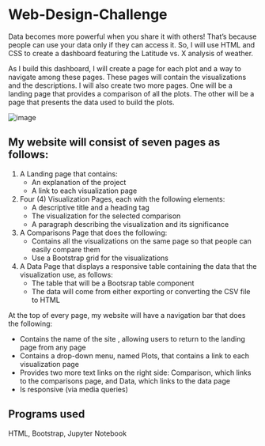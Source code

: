 # Web-Design-Challenge

Data becomes more powerful when you share it with others! That’s because people can use your data only if they can access it. So, I will use HTML and CSS to create a dashboard featuring the Latitude vs. X analysis of weather.

As I build this dashboard, I will create a page for each plot and a way to navigate among these pages. These pages will contain the visualizations and the descriptions. I will also create two more pages. One will be a landing page that provides a comparison of all the plots. The other will be a page that presents the data used to build the plots.

![image](https://user-images.githubusercontent.com/100399092/201246166-22f65c3d-bebf-4499-a5fd-685dc02e74f6.png)

## My website will consist of seven pages as follows:
1. A Landing page that contains:
    - An explanation of the project
    - A link to each visualization page
2. Four (4) Visualization Pages, each with the following elements:
    - A descriptive title and a heading tag
    - The visualization for the selected comparison
    - A paragraph describing the visualization and its significance
3. A Comparisons Page that does the following:
    - Contains all the visualizations on the same page so that people can easily compare them
    - Use a Bootstrap grid for the visualizations
4. A Data Page that displays a responsive table containing the data that the visualization use, as follows:
    - The table that will be a Bootsrap table component
    - The data will come from either exporting or converting the CSV file to HTML
    
At the top of every page, my website will have a navigation bar that does the following:
  - Contains the name of the site , allowing users to return to the landing page from any page
  - Contains a drop-down menu, named Plots, that contains a link to each visualization page
  - Provides two more text links on the right side: Comparison, which links to the comparisons page, and Data, which links to the data page
  - Is responsive (via media queries)
    
## Programs used
HTML, Bootstrap, Jupyter Notebook
